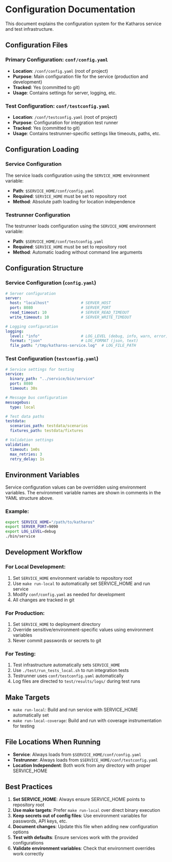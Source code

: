 # Configuration Documentation

This document explains the configuration system for the Katharos service and test infrastructure.

## Configuration Files

### Primary Configuration: `conf/config.yaml`
- **Location**: `/conf/config.yaml` (root of project)
- **Purpose**: Main configuration file for the service (production and development)
- **Tracked**: Yes (committed to git)
- **Usage**: Contains settings for server, logging, etc.

### Test Configuration: `conf/testconfig.yaml`
- **Location**: `/conf/testconfig.yaml` (root of project)
- **Purpose**: Configuration for integration test runner
- **Tracked**: Yes (committed to git)
- **Usage**: Contains testrunner-specific settings like timeouts, paths, etc.

## Configuration Loading

### Service Configuration
The service loads configuration using the `SERVICE_HOME` environment variable:
- **Path**: `$SERVICE_HOME/conf/config.yaml`
- **Required**: `SERVICE_HOME` must be set to repository root
- **Method**: Absolute path loading for location independence

### Testrunner Configuration
The testrunner loads configuration using the `SERVICE_HOME` environment variable:
- **Path**: `$SERVICE_HOME/conf/testconfig.yaml`
- **Required**: `SERVICE_HOME` must be set to repository root
- **Method**: Automatic loading without command line arguments

## Configuration Structure

### Service Configuration (`config.yaml`)
```yaml
# Server configuration
server:
  host: "localhost"              # SERVER_HOST
  port: 8080                     # SERVER_PORT
  read_timeout: 10               # SERVER_READ_TIMEOUT
  write_timeout: 10              # SERVER_WRITE_TIMEOUT

# Logging configuration
logging:
  level: "info"                  # LOG_LEVEL (debug, info, warn, error)
  format: "json"                 # LOG_FORMAT (json, text)
  file_path: "/tmp/katharos-service.log"  # LOG_FILE_PATH
```

### Test Configuration (`testconfig.yaml`)
```yaml
# Service settings for testing
service:
  binary_path: "../service/bin/service"
  port: 8080
  timeout: 30s

# Message bus configuration
messagebus:
  type: local

# Test data paths
testdata:
  scenarios_path: testdata/scenarios
  fixtures_path: testdata/fixtures

# Validation settings
validation:
  timeout: 1m0s
  max_retries: 3
  retry_delay: 1s
```

## Environment Variables

Service configuration values can be overridden using environment variables. The environment variable names are shown in comments in the YAML structure above.

### Example:
```bash
export SERVICE_HOME="/path/to/katharos"
export SERVER_PORT=9090
export LOG_LEVEL=debug
./bin/service
```

## Development Workflow

### For Local Development:
1. Set `SERVICE_HOME` environment variable to repository root
2. Use `make run-local` to automatically set SERVICE_HOME and run service
3. Modify `conf/config.yaml` as needed for development
4. All changes are tracked in git

### For Production:
1. Set `SERVICE_HOME` to deployment directory
2. Override sensitive/environment-specific values using environment variables
3. Never commit passwords or secrets to git

### For Testing:
1. Test infrastructure automatically sets `SERVICE_HOME`
2. Use `./test/run_tests_local.sh` to run integration tests
3. Testrunner uses `conf/testconfig.yaml` automatically
4. Log files are directed to `test/results/logs/` during test runs

## Make Targets

- `make run-local`: Build and run service with SERVICE_HOME automatically set
- `make run-local-coverage`: Build and run with coverage instrumentation for testing

## File Locations When Running

- **Service**: Always loads from `$SERVICE_HOME/conf/config.yaml`
- **Testrunner**: Always loads from `$SERVICE_HOME/conf/testconfig.yaml`
- **Location Independent**: Both work from any directory with proper SERVICE_HOME

## Best Practices

1. **Set SERVICE_HOME**: Always ensure SERVICE_HOME points to repository root
2. **Use make targets**: Prefer `make run-local` over direct binary execution
3. **Keep secrets out of config files**: Use environment variables for passwords, API keys, etc.
4. **Document changes**: Update this file when adding new configuration options
5. **Test with defaults**: Ensure services work with the provided configurations
6. **Validate environment variables**: Check that environment overrides work correctly
